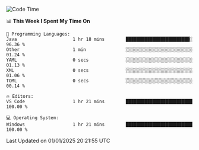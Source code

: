 
<!--START_SECTION:waka-->
![Code Time](http://img.shields.io/badge/Code%20Time-731%20hrs%2024%20mins-blue)

📊 **This Week I Spent My Time On** 

```text
💬 Programming Languages: 
Java                     1 hr 18 mins        ████████████████████████░   96.36 % 
Other                    1 min               ░░░░░░░░░░░░░░░░░░░░░░░░░   01.24 % 
YAML                     0 secs              ░░░░░░░░░░░░░░░░░░░░░░░░░   01.13 % 
XML                      0 secs              ░░░░░░░░░░░░░░░░░░░░░░░░░   01.06 % 
TOML                     0 secs              ░░░░░░░░░░░░░░░░░░░░░░░░░   00.14 % 

🔥 Editors: 
VS Code                  1 hr 21 mins        █████████████████████████   100.00 % 

💻 Operating System: 
Windows                  1 hr 21 mins        █████████████████████████   100.00 % 
```


 Last Updated on 01/01/2025 20:21:55 UTC
<!--END_SECTION:waka-->
